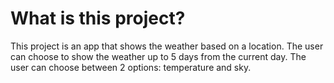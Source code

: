 # What is this project?
This project is an app that shows the weather based on a location. 
The user can choose to show the weather up to 5 days from the current day.
The user can choose between 2 options: temperature and sky.